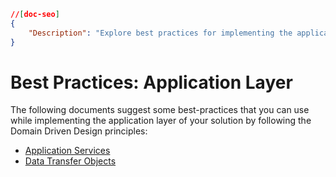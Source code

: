 ```json
//[doc-seo]
{
    "Description": "Explore best practices for implementing the application layer in your solution with Domain Driven Design principles."
}
```

# Best Practices: Application Layer

The following documents suggest some best-practices that you can use while implementing the application layer of your solution by following the Domain Driven Design principles:

* [Application Services](./application-services.md)
* [Data Transfer Objects](./data-transfer-objects.md)